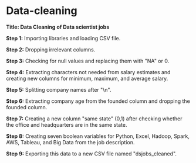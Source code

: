 # Data-cleaning

**Title: Data Cleaning of Data scientist jobs**

**Step 1:** Importing libraries and loading CSV file.

**Step 2:** Dropping irrelevant columns.

**Step 3:** Checking for null values and replacing them with "NA" or 0.

**Step 4:** Extracting characters not needed from salary estimates and creating new columns for minimum, maximum, and average salary.

**Step 5:** Splitting company names after "\n".

**Step 6:** Extracting company age from the founded column and dropping the founded column.

**Step 7:** Creating a new column "same state" (0,1) after checking whether the office and headquarters are in the same state.

**Step 8:** Creating seven boolean variables for Python, Excel, Hadoop, Spark, AWS, Tableau, and Big Data from the job description.

**Step 9:** Exporting this data to a new CSV file named "dsjobs_cleaned".
